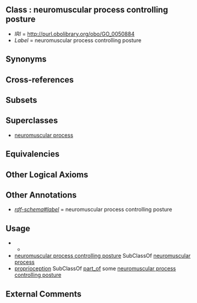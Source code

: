
## Class : neuromuscular process controlling posture

 * *IRI* = http://purl.obolibrary.org/obo/GO_0050884
 * *Label* = neuromuscular process controlling posture

## Synonyms


## Cross-references


## Subsets


## Superclasses

 * [neuromuscular process](../../GO/05/GO_0050905.md)

## Equivalencies


## Other Logical Axioms


## Other Annotations

 * *[rdf-schema#label](../../el/rdf-schema#label.md)* = neuromuscular process controlling posture

## Usage

 * -
 * [neuromuscular process controlling posture](../../GO/84/GO_0050884.md) SubClassOf [neuromuscular process](../../GO/05/GO_0050905.md)
 * [proprioception](../../GO/30/GO_0019230.md) SubClassOf [part_of](../../BFO/50/BFO_0000050.md) some [neuromuscular process controlling posture](../../GO/84/GO_0050884.md)

## External Comments

